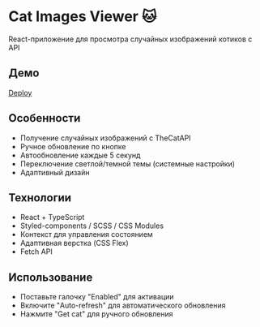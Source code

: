 # Cat Images Viewer 🐱

React-приложение для просмотра случайных изображений котиков с API

## Демо

[Deploy](https://liayai.github.io/cats/)

## Особенности

- Получение случайных изображений с TheCatAPI
- Ручное обновление по кнопке
- Автообновление каждые 5 секунд
- Переключение светлой/темной темы (системные настройки)
- Адаптивный дизайн

## Технологии

- React + TypeScript
- Styled-components / SCSS / CSS Modules
- Контекст для управления состоянием
- Адаптивная верстка (CSS Flex)
- Fetch API

## Использование

- Поставьте галочку "Enabled" для активации
- Включите "Auto-refresh" для автоматического обновления
- Нажмите "Get cat" для ручного обновления